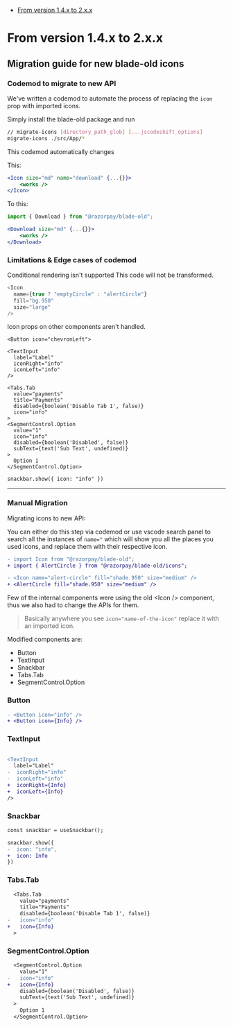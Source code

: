 - [From version 1.4.x to 2.x.x](#from-version-14x-to-2xx)


# From version 1.4.x to 2.x.x

## Migration guide for new blade-old icons

### Codemod to migrate to new API

We've written a codemod to automate the process of replacing the `icon` prop with imported icons. 

Simply install the blade-old package and run

```sh
// migrate-icons [directory_path_glob] [...jscodeshift_options]
migrate-icons ./src/App/*
```

This codemod automatically changes 

This:

```jsx
<Icon size="md" name="download" {...{}}>
    <works />
</Icon>
```

To this:

```jsx
import { Download } from "@razorpay/blade-old";

<Download size="md" {...{}}>
    <works />
</Download>
```

### Limitations & Edge cases of codemod

Conditional rendering isn't supported 
This code will not be transformed.

```ts
<Icon
  name={true ? "emptyCircle" : "alertCircle"}
  fill="bg.950"
  size="large"
/>
```

Icon props on other components aren't handled. 

```tsx
<Button icon="chevronLeft">

<TextInput
  label="Label"
  iconRight="info"
  iconLeft="info"
/>

<Tabs.Tab
  value="payments"
  title="Payments"
  disabled={boolean('Disable Tab 1', false)}
  icon="info"
>
<SegmentControl.Option
  value="1"
  icon="info"
  disabled={boolean('Disabled', false)}
  subText={text('Sub Text', undefined)}
>
  Option 1
</SegmentControl.Option>

snackbar.show({ icon: "info" })
```

-------

### Manual Migration

Migrating icons to new API:

You can either do this step via codemod or use vscode search panel to search all the instances of `name="` which will show you all the places you used icons, and replace them with their respective icon.

```diff
- import Icon from "@razorpay/blade-old";
+ import { AlertCircle } from "@razorpay/blade-old/icons";

- <Icon name="alert-circle" fill="shade.950" size="medium" />
+ <AlertCircle fill="shade.950" size="medium" />
```

Few of the internal components were using the old \<Icon /> component, thus we also had to change the APIs for them.

> Basically anywhere you see `icon="name-of-the-icon"` replace it with an imported icon.

Modified components are:

- Button
- TextInput
- Snackbar
- Tabs.Tab
- SegmentControl.Option

### Button

```diff
- <Button icon="info" />
+ <Button icon={Info} />
```

### TextInput

```diff

<TextInput
  label="Label"
-  iconRight="info"
-  iconLeft="info"
+  iconRight={Info}
+  iconLeft={Info}
/>
```

### Snackbar

```diff
const snackbar = useSnackbar();

snackbar.show({ 
-  icon: "info",
+  icon: Info
})
```

### Tabs.Tab

```diff
  <Tabs.Tab
    value="payments"
    title="Payments"
    disabled={boolean('Disable Tab 1', false)}
-   icon="info"
+   icon={Info}
  >
```

### SegmentControl.Option

```diff
  <SegmentControl.Option
    value="1"
-   icon="info"
+   icon={Info}
    disabled={boolean('Disabled', false)}
    subText={text('Sub Text', undefined)}
  >
    Option 1
  </SegmentControl.Option>
```
 

